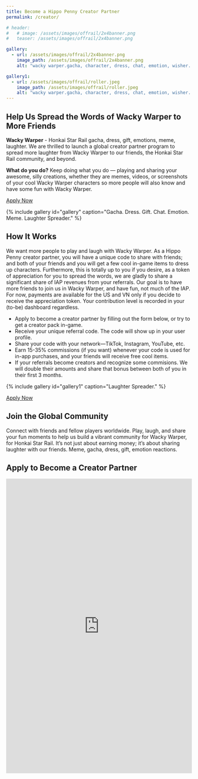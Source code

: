 ```yaml
---
title: Become a Hippo Penny Creator Partner
permalink: /creator/

# header:
#   # image: /assets/images/offrail/2x4banner.png
#   teaser: /assets/images/offrail/2x4banner.png

gallery:
  - url: /assets/images/offrail/2x4banner.png
    image_path: /assets/images/offrail/2x4banner.png
    alt: "wacky warper.gacha, character, dress, chat, emotion, wisher. Top charts in casual game."

gallery1:
  - url: /assets/images/offrail/roller.jpeg
    image_path: /assets/images/offrail/roller.jpeg
    alt: "wacky warper.gacha, character, dress, chat, emotion, wisher. Top charts in casual game."
---
```


## Help Us Spread the Words of Wacky Warper to More Friends

**Wacky Warper** - Honkai Star Rail gacha, dress, gift, emotions, meme, laughter. We are thrilled to launch a global creator partner program to spread more laughter from Wacky Warper to our friends, the Honkai Star Rail community, and beyond. 

**What do you do?** Keep doing what you do — playing and sharing your awesome, silly creations, whether they are memes, videos, or screenshots of your cool Wacky Warper characters so more people will also know and have some fun with Wacky Warper. 

<section class="creator-partner-hero">
  <div class="container">
    <div class="row">
      <div class="col-lg-6">
        <a href="#apply" class="btn btn--primary">Apply Now</a>
      </div>
    </div>
  </div>
</section>

{% include gallery id="gallery" caption="Gacha. Dress. Gift. Chat. Emotion. Meme. Laughter Spreader." %}

## How It Works
We want more people to play and laugh with Wacky Warper. As a Hippo Penny creator partner, you will have a unique code to share with friends; and both of your friends and you will get a few cool in-game items to dress up characters. Furthermore, this is totally up to you if you desire, as a token of appreciation for you to spread the words, we are gladly to share a significant share of IAP revenues from your referrals. Our goal is to have more friends to join us in Wacky Warper, and have fun, not much of the IAP. For now, payments are available for the US and VN only if you decide to receive the appreciation token. Your contribution level is recorded in your (to-be) dashboard regardless.
    
- Apply to become a creator partner by filling out the form below, or try to get a creator pack in-game.
- Receive your unique referral code. The code will show up in your user profile.
- Share your code with your network—TikTok, Instagram, YouTube, etc.
- Earn 15-35% commissions (if you want) whenever your code is used for in-app purchases, and your friends will receive free cool items.
- If your referrals become creators and recognize some commisions. We will double their amounts and share that bonus between both of you in their first 3 months. 

{% include gallery id="gallery1" caption="Laughter Spreader." %}

<section class="creator-partner-hero">
  <div class="container">
    <div class="row">
      <div class="col-lg-6">
        <a href="#apply" class="btn btn--primary">Apply Now</a>
      </div>
    </div>
  </div>
</section>

## Join the Global Community
Connect with friends and fellow players worldwide. Play, laugh, and share your fun moments to help us build a vibrant community for Wacky Warper, for Honkai Star Rail. It’s not just about earning money; it’s about sharing laughter with our friends. Meme, gacha, dress, gift, emotion reactions.


<section id="apply" class="creator-partner-apply">
  <div class="container">
    <h2>Apply to Become a Creator Partner</h2>
    <iframe src="https://forms.gle/WQ389Fp2oafWV5RP8" width="100%" height="800px" frameborder="0" marginheight="0" marginwidth="0">Loading…</iframe>
  </div>
</section>
